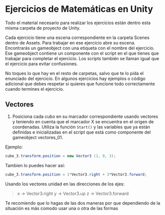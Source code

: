 # Ejercicios de Matemáticas en Unity
Todo el material necesario para realizar los ejercicios están dentro esta misma carpeta de proyecto de Unity.

Cada ejercicio tiene una escena correspondiente en la carpeta Scenes dentro de Assets. Para trabajar en ese ejercicio abre su escena. Encontrarás un gameobject con una etiqueta con el nombre del ejercicio. Ese gameobject contiene un componente con el script en el que tienes que trabajar para completar el ejercicio. Los scripts también se llaman igual que el ejercicio para evitar confusiones.

No toques lo que hay en el resto de carpetas, salvo que te lo pida el enunciado del ejercicio. En algunos ejercicios hay ejemplos o código adicional que debes respetar si quieres que funcione todo correctamente cuando termines el ejercicio.



## Vectores


1. Posiciona cada cubo en su marcador correspondiente usando vectores 
y teniendo en cuenta que el marcador X se encuentra en el origen de coordenadas. Utiliza la función `Start()` y las variables que ya están definidas e inicializadas en el script que está como componente del gameobject vectores_01.

  Ejemplo:
  ```cs
cube_3.transform.position = new Vector3 (1, 0, 3);
```
Tambien lo puedes hacer así:
  ```cs
cube_3.transform.position = 1*Vector3.right + 3*Vector3.forward;
```
  Usando los vectores unidad en las direcciones de los ejes: 
>   x -> Vector3.right 
>   y -> Vector3.up 
>   z -> Vector3.forward 

  Te recomiendo que lo hagas de las dos maneras por que dependiendo de la situación 
es más comodo usar una o otra de las formas


